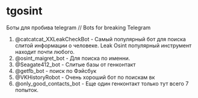 # tgosint
Боты для пробива telegram // Bots for breaking Telegram 

1. @catcatcat_XXLeakCheckBot - Самый популярный бот для поиска слитой информации о человеке. Leak Osint популярный инструмент находит почти любого.
2. @osint_maigret_bot - Для поиска по именни.
3. @Seagate412_bot - Cлитые базы от генконтакт
4. @getfb_bot - поиск по Фэйсбук
5. @VKHistoryRobot - Очень хороший бот по поискам вк
6. @only_good_contacts_bot - Еще один генконтакт только тут всего 7 попыток.
